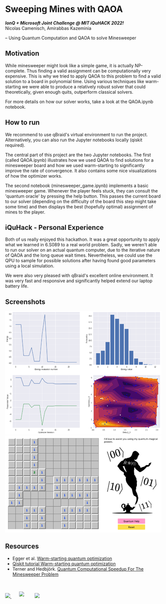 # Sweeping Mines with QAOA
***IonQ + Microsoft Joint Challenge @ MIT iQuHACK 2022!***   
Nicolas Camenisch, Amirabbas Kazeminia

– Using Quantum Computation and QAOA to solve Minesweeper

## Motivation
While minesweeper might look like a simple game, it is actually NP-complete. Thus finding a valid assignment can be computationally very expensive. This is why we tried to apply QAOA to this problem to find a valid solution to a board in polynomial time. Using various techniques like warm-starting we were able to produce a relatively robust solver that could theoretically, given enough quits, outperform classical solvers.

For more details on how our solver works, take a look at the QAOA.ipynb notebook. 

## How to run
We recommend to use qBraid's virtual environment to run the project. Alternatively, you can also run the Jupyter notebooks locally (qiskit required).

The central part of this project are the two Jupyter notebooks. The first (called QAOA.ipynb) illustrates how we used QAOA to find solutions for a minesweeper board and how we used warm-starting to significantly improve the rate of convergence. It also contains some nice visualizations of how the optimizer works.

The second notebook (minesweeper_game.ipynb) implements a basic minesweeper game. Whenever the player feels stuck, they can consult the 'quantum oracle' by pressing the help button. This passes the current board to our solver (depending on the difficulty of the board this step might take some time) and then displays the best (hopefully optimal) assignment of mines to the player.

## iQuHack - Personal Experience
Both of us really enjoyed this hackathon. It was a great opportunity to apply what we learned in 6.S089 to a real world problem. Sadly, we weren't able to run our solver on an actual quantum computer, due to the iterative nature of QAOA and the long queue wait times. Nevertheless, we could use the QPU to sample for possible solutions after having found good parameters using a local simulation.

We were also very pleased with qBraid's excellent online environment. It was very fast and responsive and significantly helped extend our laptop battery life.

## Screenshots

![QAOA Visualization](img/screenshots/plot.png)
![Game](img/screenshots/game.png)


## Resources

* Egger et al. [Warm-starting quantum optimization](https://arxiv.org/pdf/2009.10095.pdf)
* [Qiskit tutorial Warm-starting quantum optimization](https://qiskit.org/documentation/optimization/tutorials/10_warm_start_qaoa.html)
* Terner and Hedbjörk. [Quantum Computational Speedup For The Minesweeper Problem](https://minesweepergame.com/math/quantum-computational-speedup-for-the-minesweeper-problem-2017.pdf)


<p align="left" style="margin-top: 3em;">
  <a href="https://azure.microsoft.com/en-us/solutions/quantum-computing/" target="_blank"><img src="https://user-images.githubusercontent.com/10100490/151488491-609828a4-cd1f-4076-b5b2-a8d9fc2d0fa4.png" width="30%"/> </a>
  <a href="https://ionq.com/" target="_blank"><img src="https://user-images.githubusercontent.com/10100490/151488159-da95eb05-9277-4abe-b1ba-b49871d563ed.svg" width="20%" style="padding: 1%;padding-left: 5%"/></a>
  <a href="https://iquhack.mit.edu/" target="_blank"><img src="https://user-images.githubusercontent.com/10100490/151647370-d161d5b5-119c-4db9-898e-cfb1745a8310.png" width="8%" style="padding-left: 5%"/> </a>
  
</p>